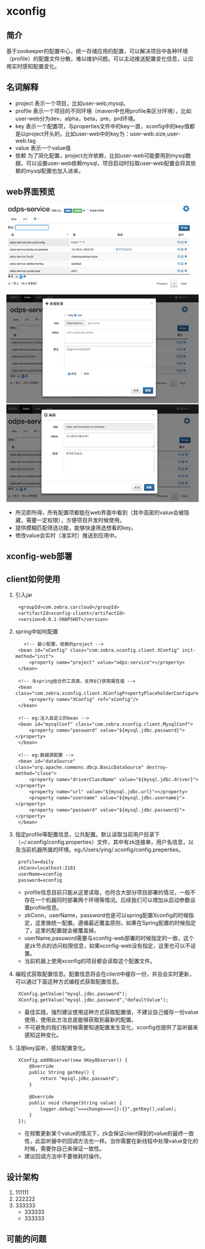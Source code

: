 # xconfig

## 简介
基于zookeeper的配置中心，统一存储应用的配置，可以解决项目中各种环境（profile）的配置文件分散，难以维护问题。可以主动推送配置变化信息，让应用实时感知配置变化。

## 名词解释
* project 表示一个项目，比如user-web,mysql。
* profile 表示一个项目的不同环境（maven中也用profile来区分环境），比如user-web分为dev，alpha，beta，pre，prd环境。
* key 表示一个配置项，与properties文件中的key一直，xconfig中的key值都是以project开头的，比如user-web中的key为：user-web.size,user-web.tag
* value 表示一个value值
* 依赖 为了简化配置，project允许依赖，比如user-web可能要用到mysql数据，可以设置user-web依赖mysql，项目启动时拉取user-web配置会将其依赖的mysql配置也加入进来。

## web界面预览
![web界面预览1](doc/xconfig-web1.png)
![web界面预览2](doc/xconfig-web2.png)
![web界面预览3](doc/xconfig-web3.png)

* 所见即所得，所有配置项都能在web界面中看到（其中高密的value会被隐藏，需要一定权限），方便项目开发时候使用。
* 提供模糊匹配筛选功能，能够快速筛选想看的key。
* 修改value会实时（准实时）推送到应用中。

## xconfig-web部署


## client如何使用
1. 引入jar

	    <groupId>com.zebra.carcloud</groupId>
	    <artifactId>xconfig-client</artifactId>
	    <version>0.0.1-SNAPSHOT</version>

2. spring中如何配置
		  
		  <!-- 最小配置，依赖的project -->
        <bean id="xConfig" class="com.zebra.xconfig.client.XConfig" init-method="init">
            <property name="project" value="odps-service"></property>
        </bean>

	    <!-- 与spring结合的工具类，支持${}获取属性值 -->
        <bean class="com.zebra.xconfig.client.XConfigPropertyPlaceholderConfigurer">
            <property name="XConfig" ref="xConfig"/>
        </bean>
        
	    <!-- eg:注入自定义的bean -->
        <bean id="mysqlConf" class="com.zebra.xconfig.client.MysqlConf">
            <property name="password" value="${mysql.jdbc.password}"></property>
        </bean>

        <!-- eg:数据源配置 -->
        <bean id="dataSource" class="org.apache.commons.dbcp.BasicDataSource" destroy-method="close">
            <property name="driverClassName" value="${mysql.jdbc.driver}"></property>
            <property name="url" value="${mysql.jdbc.url}"></property>
            <property name="username" value="${mysql.jdbc.username}"></property>
            <property name="password" value="${mysql.jdbc.password}"></property>
        </bean>

3. 指定profile等配置信息，公共配置。默认读取当前用户目录下（~/.xconfig/config.properties）文件，其中有zk连接串，用户名信息，以及当前机器所属的环境。eg:/Users/ying/.xconfig/config.preperties。
 
	    profile=daily
	    zkConn=localhost:2181
	    userName=xconfig
	    password=xconfig



	* profile信息目前只能从这里读取，也符合大部分项目部署的情况，一般不存在一个机器同时部署两个环境等情况。后续我们可以增加从启动参数设置profile信息。
	* zkConn，userName，password也是可以spring配置Xconfig的时候指定，这里做统一配置。遵循最近覆盖原则，如果在Spring配置的时候指定了，这里的配置就会被覆盖掉。
	* userName,password需要与xconfig-web部署的时候指定的一致，这个是zk节点的访问权限信息，如果xconfig-web没有指定，这里也可以不设置。
	* 当前机器上使用xconfig的项目都会读取这个配置文件。

4. 编程式获取配置信息。配置信息将会在client中缓存一份，并且会实时更新，可以通过下面这种方式编程式获取配置信息。

	    XConfig.getValue("mysql.jdbc.password");
	    XConfig.getValue("mysql.jdbc.password","defaultValue");




	* 最佳实践，强烈建议使用这种方式获取配置值，不建议自己缓存一份value使用，使用此方法总是能够获取到最新的配置。
	* 不可避免的我们有时候需要知道配置发生变化，xconfig也提供了监听器来感知这种变化。
	
5. 注册key监听，感知配置变化。

	    XConfig.addObserver(new XKeyObserver() {
            @Override
            public String getKey() {
                return "mysql.jdbc.password";
            }

            @Override
            public void change(String value) {
                logger.debug("===change===>{}:{}",getKey(),value);
            }
        });

	* 在频繁更新某个value的情况下，zk会保证client得到的value的最终一致性，此监听器中的回调方法也一样。当你需要在新线程中处理value变化的时候，需要你自己来保证一致性。
	* 建议回调方法中不要做耗时操作。
    
## 设计架构
1. 111111
2. 222222
3. 333333
	* 333333
	* 333333
	
## 可能的问题